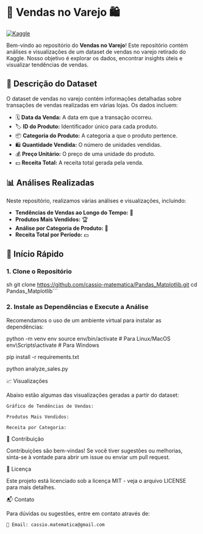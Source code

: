 # 🛒 Vendas no Varejo 🛍️

[![Kaggle](https://img.shields.io/badge/Dataset-Kaggle-blue.svg)](https://www.kaggle.com/datasets)

Bem-vindo ao repositório do **Vendas no Varejo**! Este repositório contém análises e visualizações de um dataset de vendas no varejo retirado do Kaggle. Nosso objetivo é explorar os dados, encontrar insights úteis e visualizar tendências de vendas.

## 📄 Descrição do Dataset

O dataset de vendas no varejo contém informações detalhadas sobre transações de vendas realizadas em várias lojas. Os dados incluem:

- 🗓️ **Data da Venda:** A data em que a transação ocorreu.
- 🏷️ **ID do Produto:** Identificador único para cada produto.
- 📦 **Categoria do Produto:** A categoria a que o produto pertence.
- 🛍️ **Quantidade Vendida:** O número de unidades vendidas.
- 💰 **Preço Unitário:** O preço de uma unidade do produto.
- 💵 **Receita Total:** A receita total gerada pela venda.

## 📊 Análises Realizadas

Neste repositório, realizamos várias análises e visualizações, incluindo:

- **Tendências de Vendas ao Longo do Tempo:** 📅
- **Produtos Mais Vendidos:** 🏆
- **Análise por Categoria de Produto:** 📂
- **Receita Total por Período:** 💵

## 🚀 Início Rápido

### 1. Clone o Repositório

sh
git clone https://github.com/cassio-matematica/Pandas_Matplotlib.git
cd Pandas_Matplotlib```

### 2. Instale as Dependências e Execute a Análise
Recomendamos o uso de um ambiente virtual para instalar as dependências:

  python -m venv env
  source env/bin/activate  # Para Linux/MacOS
  env\Scripts\activate  # Para Windows

  pip install -r requirements.txt

  python analyze_sales.py


📈 Visualizações

Abaixo estão algumas das visualizações geradas a partir do dataset:

    Gráfico de Tendências de Vendas:

    Produtos Mais Vendidos:

    Receita por Categoria:

🌟 Contribuição

Contribuições são bem-vindas! Se você tiver sugestões ou melhorias, sinta-se à vontade para abrir 
um issue ou enviar um pull request.

📄 Licença

Este projeto está licenciado sob a licença MIT - veja o arquivo LICENSE para mais detalhes.

📬 Contato

Para dúvidas ou sugestões, entre em contato através de:

    📧 Email: cassio.matematica@gmail.com


